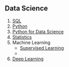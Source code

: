 ## Data Science

1. [SQL]()
2. [Python](content/python.ipynb)
3. [Python for Data Science]()
4. [Statistics]()
5. Machine Learning
   - [Supervised Learning](content/supervised.md)
   -  
6. [Deep Learning]()
